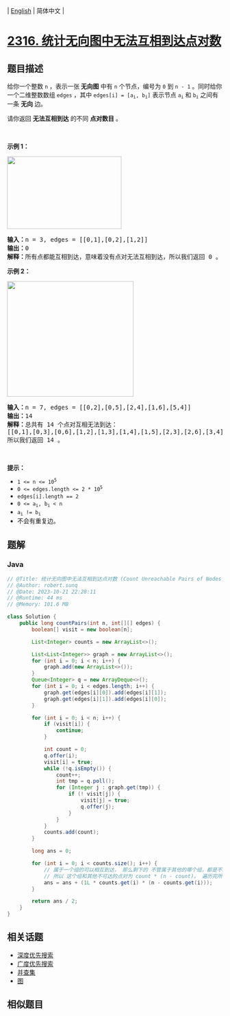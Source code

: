 
| [English](README_EN.md) | 简体中文 |

# [2316. 统计无向图中无法互相到达点对数](https://leetcode.cn//problems/count-unreachable-pairs-of-nodes-in-an-undirected-graph/)

## 题目描述

<p>给你一个整数&nbsp;<code>n</code>&nbsp;，表示一张<strong>&nbsp;无向图</strong>&nbsp;中有 <code>n</code>&nbsp;个节点，编号为&nbsp;<code>0</code>&nbsp;到&nbsp;<code>n - 1</code>&nbsp;。同时给你一个二维整数数组&nbsp;<code>edges</code>&nbsp;，其中&nbsp;<code>edges[i] = [a<sub>i</sub>, b<sub>i</sub>]</code>&nbsp;表示节点&nbsp;<code>a<sub>i</sub></code> 和&nbsp;<code>b<sub>i</sub></code>&nbsp;之间有一条&nbsp;<strong>无向</strong>&nbsp;边。</p>

<p>请你返回 <strong>无法互相到达</strong>&nbsp;的不同 <strong>点对数目</strong>&nbsp;。</p>

<p>&nbsp;</p>

<p><strong>示例 1：</strong></p>

<p><img alt="" src="https://assets.leetcode.com/uploads/2022/05/05/tc-3.png" style="width: 267px; height: 169px;"></p>

<pre><b>输入：</b>n = 3, edges = [[0,1],[0,2],[1,2]]
<b>输出：</b>0
<b>解释：</b>所有点都能互相到达，意味着没有点对无法互相到达，所以我们返回 0 。
</pre>

<p><strong>示例 2：</strong></p>

<p><img alt="" src="https://assets.leetcode.com/uploads/2022/05/05/tc-2.png" style="width: 295px; height: 269px;"></p>

<pre><b>输入：</b>n = 7, edges = [[0,2],[0,5],[2,4],[1,6],[5,4]]
<b>输出：</b>14
<b>解释：</b>总共有 14 个点对互相无法到达：
[[0,1],[0,3],[0,6],[1,2],[1,3],[1,4],[1,5],[2,3],[2,6],[3,4],[3,5],[3,6],[4,6],[5,6]]
所以我们返回 14 。
</pre>

<p>&nbsp;</p>

<p><strong>提示：</strong></p>

<ul>
	<li><code>1 &lt;= n &lt;= 10<sup>5</sup></code></li>
	<li><code>0 &lt;= edges.length &lt;= 2 * 10<sup>5</sup></code></li>
	<li><code>edges[i].length == 2</code></li>
	<li><code>0 &lt;= a<sub>i</sub>, b<sub>i</sub> &lt; n</code></li>
	<li><code>a<sub>i</sub> != b<sub>i</sub></code></li>
	<li>不会有重复边。</li>
</ul>


## 题解


### Java

```Java
// @Title: 统计无向图中无法互相到达点对数 (Count Unreachable Pairs of Nodes in an Undirected Graph)
// @Author: robert.sunq
// @Date: 2023-10-21 22:28:11
// @Runtime: 44 ms
// @Memory: 101.6 MB

class Solution {
    public long countPairs(int n, int[][] edges) {
        boolean[] visit = new boolean[n];

        List<Integer> counts = new ArrayList<>();

        List<List<Integer>> graph = new ArrayList<>();
        for (int i = 0; i < n; i++) {
            graph.add(new ArrayList<>());
        }
        Queue<Integer> q = new ArrayDeque<>();
        for (int i = 0; i < edges.length; i++) {
            graph.get(edges[i][0]).add(edges[i][1]);
            graph.get(edges[i][1]).add(edges[i][0]);
        }

        for (int i = 0; i < n; i++) {
            if (visit[i]) {
                continue;
            }

            int count = 0;
            q.offer(i);
            visit[i] = true;
            while (!q.isEmpty()) {
                count++;
                int tmp = q.poll();
                for (Integer j : graph.get(tmp)) {
                    if (! visit[j]) {
                        visit[j] = true;
                        q.offer(j);
                    }
                }
            }
            counts.add(count);
        }

        long ans = 0;

        for (int i = 0; i < counts.size(); i++) {
            // 属于一个组的可以相互到达， 那么剩下的 不管属于其他的哪个组，都是不能直接到达的
            // 所以 这个组和其他不可达的点对为 count * (n - count)。 遍历完所有的组，因为每个点这样被计算量两次，所以要除以 2 
            ans = ans + (1L * counts.get(i) * (n - counts.get(i)));
        }

        return ans / 2;
    }
}
```



## 相关话题

- [深度优先搜索](https://leetcode.cn//tag/depth-first-search)
- [广度优先搜索](https://leetcode.cn//tag/breadth-first-search)
- [并查集](https://leetcode.cn//tag/union-find)
- [图](https://leetcode.cn//tag/graph)

## 相似题目



